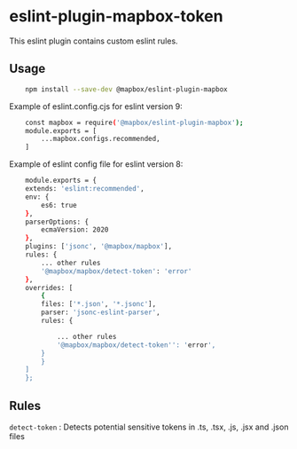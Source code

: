 # eslint-plugin-mapbox-token

This eslint plugin contains custom eslint rules. 

## Usage

```sh
    npm install --save-dev @mapbox/eslint-plugin-mapbox
```


Example of eslint.config.cjs for eslint version 9:

```sh
    const mapbox = require('@mapbox/eslint-plugin-mapbox');
    module.exports = [
        ...mapbox.configs.recommended,
    ]
```


Example of eslint config file for eslint version 8:

```sh
    module.exports = {
    extends: 'eslint:recommended',
    env: {
        es6: true
    },
    parserOptions: {
        ecmaVersion: 2020
    },
    plugins: ['jsonc', '@mapbox/mapbox'],
    rules: {
        ... other rules
        '@mapbox/mapbox/detect-token': 'error'
    },
    overrides: [
        {
        files: ['*.json', '*.jsonc'],
        parser: 'jsonc-eslint-parser',
        rules: {

            ... other rules
            '@mapbox/mapbox/detect-token'': 'error',
        }
        }
    ]
    };
```

## Rules

`detect-token` : Detects potential sensitive tokens in .ts, .tsx, .js, .jsx and .json files
